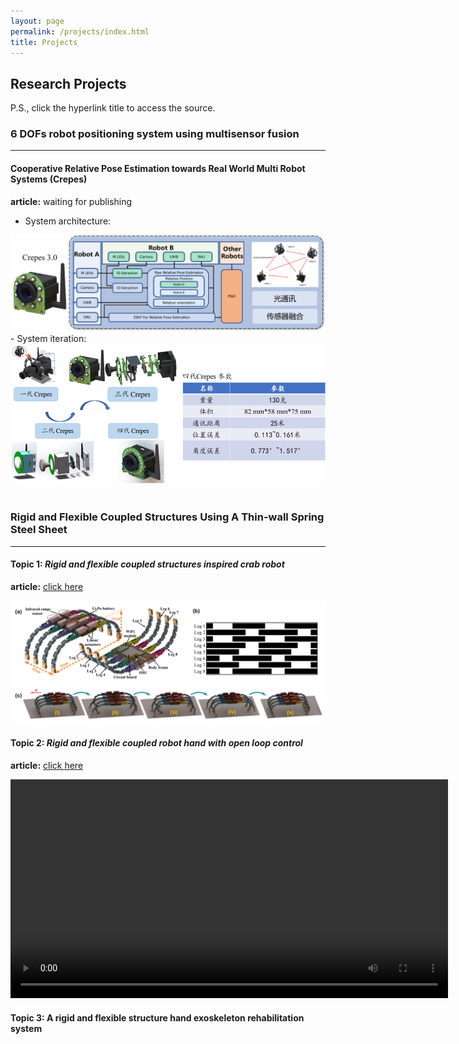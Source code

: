 ```yaml
---
layout: page
permalink: /projects/index.html
title: Projects
---
```


## Research Projects

P.S., click the hyperlink title to access the source.<br>
<!-- 传感器融合 ：放Crepes框架图，硬件迭代图+实验视频-->
### 6 DOFs robot positioning system using multisensor fusion

---

#### Cooperative Relative Pose Estimation towards Real World Multi Robot Systems (Crepes)
**article:** waiting for publishing
- System architecture:
<center>
<img src="/images/Crepes.png" width="700px" >
</center>
- System iteration:
<center>
<img src="/images/Crepes version4.png" width="700px">
</center>
<!-- 刚柔耦合机构 -->
&nbsp;


### Rigid and Flexible Coupled Structures Using A Thin-wall Spring Steel Sheet

---

<!-- 刚柔耦合机构螃蟹机器人 ：放BB期刊图片（回头找找有没有视频）-->
#### Topic 1:  *Rigid and flexible coupled structures inspired crab robot*

**article:** [click here](https://lqseu.github.io/Crab-inspired%2compliant%20leg%20design%20method%20for%20adaptive%20locomotion%20of%20a%20multi-legged%20robot.pdf)

<center>
<img src="/images/Crab.png" width="700px" >
</center>

<!-- 刚柔耦合机构机械手 ：放AIM会议视频-->
#### Topic 2: *Rigid and flexible coupled robot hand with open loop control*
**article:** [click here](https://lqseu.github.io/A%20Rigid%20and%20Flexible%20Structures%20Coupled%20Underactuated%20Hand.pdf)
<center>
<video width="700px" controls="controls">
    <source src="/videos/all.mp4"></source>
    <source src="/videos/all.ogg"></source>
    your browser does not support the video tag
</video>
</center>

<!-- 刚柔耦合外骨骼 :放毕业设计论文中的图片-->
#### Topic 3: A rigid and flexible structure hand exoskeleton rehabilitation system 



<br>
<!-- 手部检测系统 ：放毕业设计论文中的图片-->


